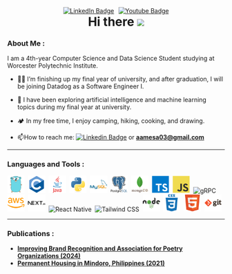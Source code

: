 <div align="center" style="margin: 0; padding: 0;">
  <div id="badges" style="display: flex; align-items: center; justify-content: center; gap: 10px; margin: 0; padding: 0;">
    <a href="https://www.linkedin.com/in/andrew-a-mesa/"><img src="https://img.shields.io/badge/LinkedIn-blue?style=for-the-badge&logo=linkedin&logoColor=white" alt="LinkedIn Badge"/></a>
    <a href="https://www.youtube.com/@Andy_Table"><img src="https://img.shields.io/badge/YouTube-red?style=for-the-badge&logo=youtube&logoColor=white" alt="Youtube Badge"/></a>
  </div>

  <h1 style="margin: 0; padding: 0; text-decoration: none;">
      Hi there
      <img src="https://media.giphy.com/media/hvRJCLFzcasrR4ia7z/giphy.gif" width="30px" style="margin: 0; padding: 0; text-decoration: none;"/>
  </h1>
</div>

### About Me :
I am a 4th-year Computer Science and Data Science Student studying at Worcester Polytechnic Institute.
- :man_student: I’m finishing up my final year of university, and after graduation, I will be joining Datadog as a Software Engineer I.

- :robot: I have been exploring artificial intelligence and machine learning topics during my final year at university.

- :camping: In my free time, I enjoy camping, hiking, cooking, and drawing.

- :mailbox:How to reach me: [![Linkedin Badge](https://img.shields.io/badge/-Andrew-blue?style=flat&logo=Linkedin&logoColor=white)](https://www.linkedin.com/in/andrew-a-mesa/) or **aamesa03@gmail.com**

---

### Languages and Tools :
<div>
  <img src="https://github.com/devicons/devicon/blob/master/icons/go/go-original.svg" title="Golang" alt="Golang" width="40" height="40"/>&nbsp;
  <img src="https://github.com/devicons/devicon/blob/master/icons/c/c-original.svg" title="C" alt="C" width="40" height="40"/>&nbsp;
  <img src="https://github.com/devicons/devicon/blob/master/icons/java/java-original-wordmark.svg" title="Java" alt="Java" width="40" height="40"/>&nbsp;
  <img src="https://github.com/devicons/devicon/blob/master/icons/python/python-original.svg" title="Python" alt="Python" width="40" height="40"/>&nbsp;
  <img src="https://github.com/devicons/devicon/blob/master/icons/mysql/mysql-original-wordmark.svg" title="MySQL" alt="MySQL" width="40" height="40"/>&nbsp;
  <img src="https://github.com/devicons/devicon/blob/master/icons/postgresql/postgresql-original-wordmark.svg" title="PostgreSQL" alt="PostgreSQL" width="40" height="40"/>&nbsp;
  <img src="https://github.com/devicons/devicon/blob/master/icons/mongodb/mongodb-original-wordmark.svg" title="NoSQL (MongoDB)" alt="NoSQL (MongoDB)" width="40" height="40"/>&nbsp;
  <img src="https://github.com/devicons/devicon/blob/master/icons/typescript/typescript-original.svg" title="TypeScript" alt="TypeScript" width="40" height="40"/>&nbsp;
  <img src="https://github.com/devicons/devicon/blob/master/icons/javascript/javascript-original.svg" title="JavaScript" alt="JavaScript" width="40" height="40"/>&nbsp;
  <img src="https://grpc.io/img/logos/grpc-icon-color.png" title="gRPC" alt="gRPC" width="40" height="40"/>&nbsp;
  <img src="https://github.com/devicons/devicon/blob/master/icons/amazonwebservices/amazonwebservices-plain-wordmark.svg" title="AWS" alt="AWS" width="40" height="40"/>&nbsp;
  <img src="https://raw.githubusercontent.com/devicons/devicon/master/icons/nextjs/nextjs-original-wordmark.svg" title="Next.js" alt="Next.js" width="40" height="40"/>&nbsp;
  <img src="https://reactnative.dev/img/header_logo.svg" title="React Native" alt="React Native" width="40" height="40"/>&nbsp;
  <img src="https://upload.wikimedia.org/wikipedia/commons/d/d5/Tailwind_CSS_Logo.svg" title="Tailwind CSS" alt="Tailwind CSS" width="40" height="40"/>&nbsp;
  <img src="https://github.com/devicons/devicon/blob/master/icons/nodejs/nodejs-original-wordmark.svg" title="NodeJS" alt="NodeJS" width="40" height="40"/>&nbsp;
  <img src="https://github.com/devicons/devicon/blob/master/icons/css3/css3-plain-wordmark.svg" title="CSS3" alt="CSS" width="40" height="40"/>&nbsp;
  <img src="https://github.com/devicons/devicon/blob/master/icons/html5/html5-original.svg" title="HTML5" alt="HTML" width="40" height="40"/>&nbsp; 
  <img src="https://github.com/devicons/devicon/blob/master/icons/git/git-original-wordmark.svg" title="Git" alt="Git" width="40" height="40"/>&nbsp;
</div>

---


### Publications :
- [**Improving Brand Recognition and Association for Poetry Organizations (2024)**](https://digital.wpi.edu/show/m039k912r)
- [**Permanent Housing in Mindoro, Philippines (2021)**](https://digital.wpi.edu/concern/student_works/p8418r61f?locale=en)
